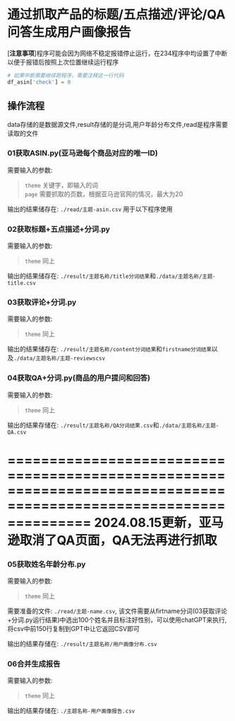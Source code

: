 # 通过抓取产品的标题/五点描述/评论/QA问答生成用户画像报告

[**注意事项**]程序可能会因为网络不稳定报错停止运行，在234程序中均设置了中断以便于报错后按照上次位置继续运行程序

```python
# 如果中断需要继续跑程序，需要注释这一行代码
df_asin['check'] = 0
```

## 操作流程

data存储的是数据源文件,result存储的是分词,用户年龄分布文件,read是程序需要读取的文件

### 01获取ASIN.py(亚马逊每个商品对应的唯一ID)

需要输入的参数:  
>`theme` 关键字，即输入的词  
>`page`  需要抓取的页数，根据亚马逊官网的情况，最大为20

输出的结果储存在: `./read/主题-asin.csv` 用于以下程序使用

### 02获取标题+五点描述+分词.py

需要输入的参数:  
>`theme` 同上

输出的结果储存在: `./result/主题名称/title分词结果`和`./data/主题名称/主题-title.csv`

### 03获取评论+分词.py

需要输入的参数:  
>`theme` 同上

输出的结果储存在: `./result/主题名称/content分词结果`和`firstname分词结果`以及`./data/主题名称/主题-reviewscsv`

### 04获取QA+分词.py(商品的用户提问和回答)

需要输入的参数:  
>`theme` 同上

输出的结果存储在: `./result/主题名称/QA分词结果.csv`和`./data/主题名称/主题-QA.csv`

==================================================================================================================
2024.08.15更新，亚马逊取消了QA页面，QA无法再进行抓取
==================================================================================================================

### 05获取姓名年龄分布.py

需要输入的参数:  
>`theme` 同上

需要准备的文件: `./read/主题-name.csv`, 该文件需要从firtname分词(03获取评论+分词.py运行结果)中选出100个姓名并且标注好性别，可以使用chatGPT来执行,将csv中前150行复制到GPT中让它返回CSV即可

输出的结果存储在: `./result/主题名称/用户画像分布.csv`

### 06合并生成报告

需要输入的参数:  
>`theme` 同上

输出的结果存储在: `./主题名称-用户画像报告.csv`  
